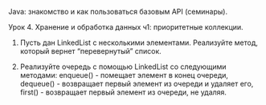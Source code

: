 ﻿Java: знакомство и как пользоваться базовым API (семинары).

Урок 4. Хранение и обработка данных ч1: приоритетные коллекции.

1. Пусть дан LinkedList с несколькими элементами. Реализуйте метод, который вернет “перевернутый” список.

2. Реализуйте очередь с помощью LinkedList со следующими методами: enqueue() - помещает элемент в конец очереди, dequeue() - возвращает первый элемент из очереди и удаляет его, first() - возвращает первый элемент из очереди, не удаляя.
